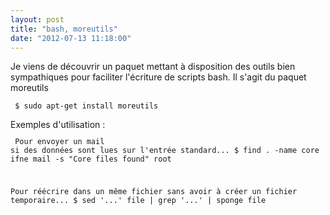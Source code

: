 ```yaml
---
layout: post
title: "bash, moreutils"
date: "2012-07-13 11:18:00"
---
```

Je viens de découvrir un paquet mettant à disposition des outils bien sympathiques pour faciliter l'écriture de scripts bash.  Il s'agit du paquet moreutils  <code><pre>
$ sudo apt-get install moreutils
</pre></code> Exemples d'utilisation :  <code><pre>
Pour envoyer un mail si des données sont lues sur l'entrée standard...
$ find . -name core | ifne mail -s "Core files found" root

Pour réécrire dans un même fichier sans avoir à créer un fichier temporaire...
$ sed '...' file | grep '...' | sponge file
</pre></code>
